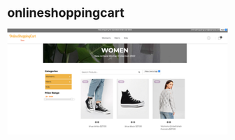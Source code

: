 # onlineshoppingcart


![This is an image](https://github.com/MadhanKAMALAKANNAN/onlineshoppingcart/blob/main/OnlineShoppingCart.png)

